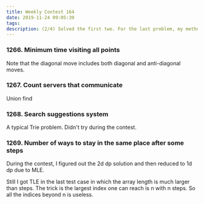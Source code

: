 ```yaml
---
title: Weekly Contest 164
date: 2019-11-24 09:05:39
tags:
description: (2/4) Solved the first two. For the last problem, my method of 2d dp needs to be reduced to 1d. In 1d dp, I got TLE for one test case in which the array length is much larget than the steps. The important thing is to initialize dp as min(arrLen, steps + 1). The third problem is about Trie. Need to study some basics first.
---
```


### 1266. Minimum time visiting all points

Note that the diagonal move includes both diagonal and anti-diagonal moves.

### 1267. Count servers that communicate

Union find

### 1268. Search suggestions system

A typical Trie problem. Didn't try during the contest.

### 1269. Number of ways to stay in the same place after some steps

During the contest, I figured out the 2d dp solution and then reduced to 1d dp due to MLE.

Still I got TLE in the last test case in which the array length is much larger than steps. The trick is the largest index one can reach is n with n steps. So all the indices beyond n is useless.